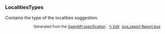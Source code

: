 <!--- This is a generated file, do not edit! -->
<!--- [START woosmap_http_schema_localitiestypes] -->
<h3 class="schema-object" id="LocalitiesTypes">LocalitiesTypes</h3>

Contains the type of the localities suggestion.

<p style="text-align: right; font-size: smaller;">Generated from the <a data-label="openapi-github" href="https://github.com/woosmap/openapi-specification" title="Woosmap OpenAPI Specification" class="external">OpenAPI specification</a>.
<a data-label="openapi-github-woosmap-http-schema-localitiestypes" data-action="edit" style="margin-left: 5px;" href="https://github.com/woosmap/openapi-specification/blob/main/specification/schemas/LocalitiesTypes.yml" title="Edit on GitHub">✎ Edit</a>
<a data-label="openapi-github-woosmap-http-schema-localitiestypes" data-action="bug" style="margin-left: 5px;" href="https://github.com/woosmap/openapi-specification/issues/new?assignees=&labels=type%3A+bug%2C+triage+me&template=bug_report.md&title=[schemas] Bug - LocalitiesTypes" title="File bug for schemas on GitHub"><span class="material-icons">bug_report</span> Report bug</a>
</p>

<!--- [END woosmap_http_schema_localitiestypes] -->
